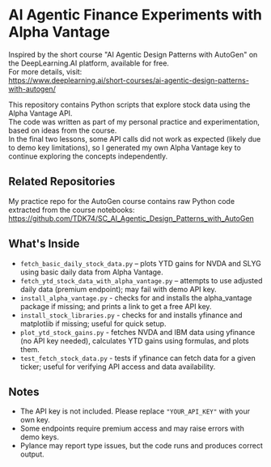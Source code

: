 # AI Agentic Finance Experiments with Alpha Vantage

Inspired by the short course "AI Agentic Design Patterns with AutoGen" on the DeepLearning.AI platform, available for free.  
For more details, visit:  
<https://www.deeplearning.ai/short-courses/ai-agentic-design-patterns-with-autogen/>

This repository contains Python scripts that explore stock data using the Alpha Vantage API.  
The code was written as part of my personal practice and experimentation, based on ideas from the course.  
In the final two lessons, some API calls did not work as expected (likely due to demo key limitations), so I generated my own Alpha Vantage key to continue exploring the concepts independently.

## Related Repositories
My practice repo for the AutoGen course contains raw Python code extracted from the course notebooks:  
<https://github.com/TDK74/SC_AI_Agentic_Design_Patterns_with_AutoGen>

## What's Inside
- `fetch_basic_daily_stock_data.py` – plots YTD gains for NVDA and SLYG using basic daily data from Alpha Vantage.
- `fetch_ytd_stock_data_with_alpha_vantage.py` – attempts to use adjusted daily data (premium endpoint); may fail with demo API key.
- `install_alpha_vantage.py` - checks for and installs the alpha_vantage package if missing; and prints a link to get a free API key.
- `install_stock_libraries.py` - checks for and installs yfinance and matplotlib if missing; useful for quick setup.
- `plot_ytd_stock_gains.py` - fetches NVDA and IBM data using yfinance (no API key needed), calculates YTD gains using formulas, and plots them.
- `test_fetch_stock_data.py` - tests if yfinance can fetch data for a given ticker; useful for verifying API access and data availability.

## Notes
- The API key is not included. Please replace `"YOUR_API_KEY"` with your own key.
- Some endpoints require premium access and may raise errors with demo keys.
- Pylance may report type issues, but the code runs and produces correct output.
